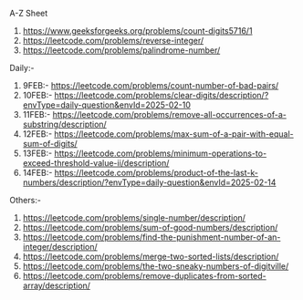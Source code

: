 A-Z Sheet
1. https://www.geeksforgeeks.org/problems/count-digits5716/1
2. https://leetcode.com/problems/reverse-integer/
3. https://leetcode.com/problems/palindrome-number/

Daily:- 

1. 9FEB:- https://leetcode.com/problems/count-number-of-bad-pairs/
2. 10FEB:- https://leetcode.com/problems/clear-digits/description/?envType=daily-question&envId=2025-02-10
3. 11FEB:- https://leetcode.com/problems/remove-all-occurrences-of-a-substring/description/
4. 12FEB:- https://leetcode.com/problems/max-sum-of-a-pair-with-equal-sum-of-digits/
5. 13FEB:- https://leetcode.com/problems/minimum-operations-to-exceed-threshold-value-ii/description/
6. 14FEB:- https://leetcode.com/problems/product-of-the-last-k-numbers/description/?envType=daily-question&envId=2025-02-14

Others:-
1. https://leetcode.com/problems/single-number/description/
2. https://leetcode.com/problems/sum-of-good-numbers/description/
3. https://leetcode.com/problems/find-the-punishment-number-of-an-integer/description/
4. https://leetcode.com/problems/merge-two-sorted-lists/description/
5. https://leetcode.com/problems/the-two-sneaky-numbers-of-digitville/
6. https://leetcode.com/problems/remove-duplicates-from-sorted-array/description/
